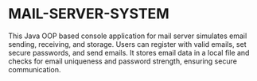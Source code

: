 # MAIL-SERVER-SYSTEM
This Java OOP based console application for mail server simulates email sending, receiving, and storage. Users can register with valid emails, set secure passwords, and send emails. It stores email data in a local file and checks for email uniqueness and password strength, ensuring secure communication.
